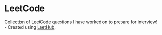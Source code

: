 # LeetCode
Collection of LeetCode questions I have worked on to prepare for interview! - Created using [LeetHub](https://github.com/QasimWani/LeetHub).
